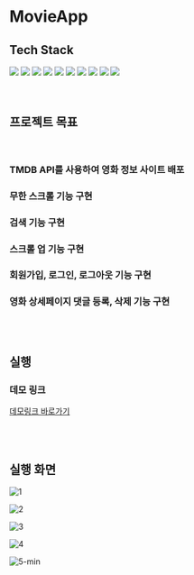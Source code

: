 # MovieApp

## Tech Stack

<div>
  <img src="https://img.shields.io/badge/vite-646CFF?style=for-the-badge&logo=vite&logoColor=white">
  <img src="https://img.shields.io/badge/React-61DAFB?style=for-the-badge&logo=react&logoColor=white">
  <img src="https://img.shields.io/badge/TypeScript-3178C6?style=for-the-badge&logo=typescript&logoColor=white">
  <img src="https://img.shields.io/badge/React Query-FF4154?style=for-the-badge&logo=reactquery&logoColor=white">
  <img src="https://img.shields.io/badge/axios-5A29E4?style=for-the-badge&logo=axios&logoColor=white">
  <img src="https://img.shields.io/badge/JavaScript-F7DF1E?style=for-the-badge&logo=javascript&logoColor=white">
  <img src="https://img.shields.io/badge/MongoDB-47A248?style=for-the-badge&logo=mongodb&logoColor=white">
  <img src="https://img.shields.io/badge/express-000000?style=for-the-badge&logo=express&logoColor=white">
  <img src="https://img.shields.io/badge/node.js-339933?style=for-the-badge&logo=node.js&logoColor=white">
  <img src="https://img.shields.io/badge/styled components-DB7093?style=for-the-badge&logo=styled-components&logoColor=white">

</div>

<br/>
<br/>

## 프로젝트 목표

<br/>

<h3>TMDB API를 사용하여 영화 정보 사이트 배포</h3>
<h3>무한 스크롤 기능 구현</h3>
<h3>검색 기능 구현</h3>
<h3>스크롤 업 기능 구현</h3>
<h3>회원가입, 로그인, 로그아웃 기능 구현</h3>
<h3>영화 상세페이지 댓글 등록, 삭제 기능 구현</h3>

<br/>
<br/>

## 실행

### 데모 링크

[데모링크 바로가기](https://port-0-movieapp-12fhqa2blnajx18z.sel5.cloudtype.app/)

<br/>
<br/>

## 실행 화면

![1](https://github.com/rlawogns123/MovieApp/assets/73879034/4ecb28c9-fe5b-4a5f-853d-c3e7daef231f)

![2](https://github.com/rlawogns123/MovieApp/assets/73879034/a4d781b2-dfe5-4587-b135-1cc6de301544)

![3](https://github.com/rlawogns123/MovieApp/assets/73879034/e7520e93-6e5a-4d0d-85e9-6d2b7761033d)

![4](https://github.com/rlawogns123/MovieApp/assets/73879034/33bba87a-cc58-4420-a1c9-b73b0ab55124)

![5-min](https://github.com/rlawogns123/MovieApp/assets/73879034/7556819f-06a3-4d1c-ae2a-97df92ac96d8)

<br/>
<br/>
